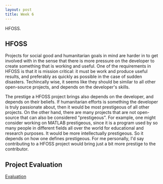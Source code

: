 ```yaml
---
layout: post
title: Week 6
---
```

HFOSS.

## HFOSS
Projects for social good and humanitarian goals in mind are harder in to get involved with in the sense that there is more pressure on the developer to create something that is working and useful. One of the requirements in HFOSS is that it is mission critical: it must be work and produce useful results, and preferably as quickly as possible in the case of sudden disasters. Techincally wise, it seems like they should be similar to all other open-source projects, and depends on the developer's skills.

The prestige a HFOSS project brings also depends on the developer, and depends on their beliefs. If humanitarian efforts is something the developer is truly passionate about, then it would be most prestigeous of all other projects. On the other hand, there are many projects that are not open-source that can also be considered "prestigeous". For example, one might consider working on MATLAB prestigeous, since it is a program used by so many people in different fields all over the world for educational and research purposes. It would be more intellectually prestigeous. So it depends on how one defines prestigeous. For me personally, I'd say contributing to a HFOSS project would bring just a bit more prestige to the contributor.

## Project Evaluation
[Evaluation]()
